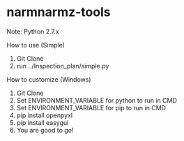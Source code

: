 # narmnarmz-tools

Note: Python 2.7.x

How to use (Simple)
1. Git Clone
2. run ../Inspection_plan/simple.py

How to customize (Windows)
1. Git Clone
2. Set ENVIRONMENT_VARIABLE for python to run in CMD
3. Set ENVIRONMENT_VARIABLE for pip to run in CMD
3. pip install openpyxl
4. pip install easygui
5. You are good to go!

